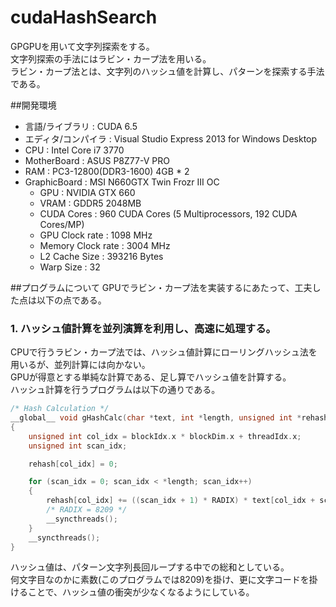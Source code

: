 # cudaHashSearch
GPGPUを用いて文字列探索をする。  
文字列探索の手法にはラビン・カープ法を用いる。  
ラビン・カープ法とは、文字列のハッシュ値を計算し、パターンを探索する手法である。  

##開発環境
* 言語/ライブラリ : CUDA 6.5
* エディタ/コンパイラ : Visual Studio Express 2013 for Windows Desktop
* CPU : Intel Core i7 3770
* MotherBoard : ASUS P8Z77-V PRO
* RAM : PC3-12800(DDR3-1600) 4GB * 2
* GraphicBoard : MSI N660GTX Twin Frozr III OC
    * GPU : NVIDIA GTX 660
    * VRAM : GDDR5 2048MB
    * CUDA Cores : 960 CUDA Cores (5 Multiprocessors, 192 CUDA Cores/MP)
    * GPU Clock rate : 1098 MHz
    * Memory Clock rate : 3004 MHz
    * L2 Cache Size : 393216 Bytes
    * Warp Size : 32

##プログラムについて
GPUでラビン・カープ法を実装するにあたって、工夫した点は以下の点である。
### 1. ハッシュ値計算を並列演算を利用し、高速に処理する。
CPUで行うラビン・カープ法では、ハッシュ値計算にローリングハッシュ法を用いるが、並列計算には向かない。  
GPUが得意とする単純な計算である、足し算でハッシュ値を計算する。  
ハッシュ計算を行うプログラムは以下の通りである。  
```C++
/* Hash Calculation */
__global__ void gHashCalc(char *text, int *length, unsigned int *rehash)
{
	unsigned int col_idx = blockIdx.x * blockDim.x + threadIdx.x;
	unsigned int scan_idx;

	rehash[col_idx] = 0;

	for (scan_idx = 0; scan_idx < *length; scan_idx++)
	{
		rehash[col_idx] += ((scan_idx + 1) * RADIX) * text[col_idx + scan_idx];
		/* RADIX = 8209 */
		__syncthreads();
	}
	__syncthreads();
}
```
ハッシュ値は、パターン文字列長回ループする中での総和としている。  
何文字目なのかに素数(このプログラムでは8209)を掛け、更に文字コードを掛けることで、ハッシュ値の衝突が少なくなるようにしている。  
